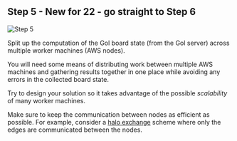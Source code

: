 <!--@include: index.md-->
#

## Step 5 - New for 22 - go straight to Step 6

![Step 5](/assets/cw_diagrams-Distributed_5.png)

Split up the computation of the Gol board state (from the Gol server) across multiple worker machines (AWS nodes).

You will need some means of distributing work between multiple AWS machines and gathering results together in one place
while avoiding any errors in the collected board state.

Try to design your solution so it takes advantage of the possible *scalability* of many worker machines.

Make sure to keep the communication between nodes as efficient as possible.
For example, consider a [halo exchange](/golang/extensions#halo-exchange) scheme where only the edges are communicated between the nodes.
